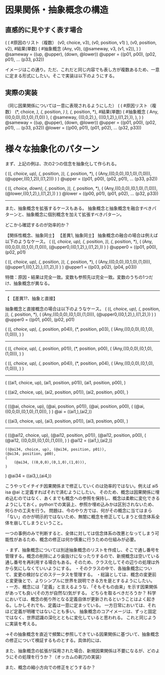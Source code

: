 # 因果関係・抽象概念の構造
## 直感的に見やすく表す場合
(
	( #原因のリスト（複数）
		(v0, choice, v3),
		(v0, position, v1)
	),
	(v0, position, v2), #結果(単数)
	( #抽象概念
		(Any, v0),
		(@sameway, v3, (v1, v2)), 
	)
)
@sameway = ((up, @upper), (down, @lower))
@upper = ((p01, p00), (p02, p01), ... (p33, p32))

イメージはこの通り。ただ、これだと同じ内容でも表し方が複数あるため、一意に定まる形式にしたい。そこで実装は以下のようにする。

## 実際の実装
（同じ因果関係については一意に表現されるようにした）
(
	( #原因リスト（複数）
		(*, choice, *),
		(*, position, *)
	),
	(*, position, *), #結果(単数)
	( #抽象概念
		(
			Any,
			((0,0,0),(0,1,0),(1,0))
		),
		(
			@sameway,
			((0,0,2),),
			(((0,1,2),),((1,2),)),
		), 
	)
)
@sameway = ((up, @upper), (down, @lower))
@upper = ((p01, p00), (p02, p01), ... (p33, p32))
@lower = ((p00, p01), (p01, p02), ... (p32, p33))


# 様々な抽象化のパターン
まず、上記の例は、次の2つの信念を抽象化して作られる。

(
	((*, choice, up), (*, position, *)),
	(*, position, *),
	(
		(Any,((0,0,0),(0,1,0),(1,0))),
		(@upper,((0,1,2)),((1,2)))
	)
)
@upper = ((p01, p00), (p02, p01), ... (p33, p32))

(
	((*, choice, down), (*, position, *)),
	(*, position, *),
	(
		(Any,((0,0,0),(0,1,0),(1,0))),
		(@lower,((0,1,2),),((1,2),))
	)
)
@lower = ((p00, p01), (p01, p02), ... (p32, p33))



---

また、抽象概念を拡張するケースもある。
抽象概念と抽象概念を融合すべきパターンと、抽象概念に個別概念を加えて拡張すべきパターン。

どこから確認するのが効率的か？

【関係性概念、抽象同士】
【差異1, 抽象同士】
抽象概念の融合の場合は例えば以下のようなケース。
(
	((*, choice, up), (*, position, *)),
	(*, position, *),
	(
		(Any,((0,0,0),(0,1,0),(1,0))),
		(@upper0,((0,1,2),),((1,2),))
	)
)
@upper0 = ((p01, p00), (p02, p01)

(
	((*, choice, up), (*, position, *)),
	(*, position, *),
	(
		(Any,((0,0,0),(0,1,0),(1,0))),
		(@upper1,((0,1,2),),((1,2),))
	)
)
@upper1 = ((p03, p02), (p04, p03))

特徴：原因・結果は完全一致。変数も参照先は完全一致。変数のうちの1つだけ、抽象概念が異なる。

---
【
【差異1?、抽象と直接】

抽象概念と直接概念の場合は以下のようなケース。
(
	((*, choice, up), (*, position, *)),
	(*, position, *),
	(
		(Any,((0,0,0),(0,1,0),(1,0))),
		(@upper0,((0,1,2),),((1,2),))
	)
)
@upper0 = ((p01, p00), (p02, p01)

(
	((*, choice, up), (*, position, p04)),
	(*, position, p03),
	(
		(Any,((0,0,0),(0,1,0),(1,0))),
	)
)


---
(
	((*, choice, up), (*, position, p01)),
	(*, position, p00),
	(
		(Any,((0,0,0),(0,1,0),(1,0))),
	)
)

(
	((*, choice, up), (*, position, p04)),
	(*, position, p04),
	(
		(Any,((0,0,0),(0,1,0),(1,0))),
	)
)

---
(
	((ai1, choice, up), (ai1, position, p01)),
	(ai1, position, p00),
)

(
	((ai2, choice, up), (ai2, position, p01)),
	(ai2, position, p00),
)

---
(
	((@ai, choice, up), (@ai, position, p01)),
	(@ai, position, p00),
	(
		(@ai, ((0,0,0),(0,1,0),(1,0))),
	)
)
@ai = ((ai1,),(ai2,))

(
	((ai3, choice, up), (ai3, position, p01)),
	(ai3, position, p00),
)

---
(
	((@ai12, choice, up), (@ai12, position, p01)),
	(@ai12, position, p00),
	(
		(@ai12, ((0,0,0),(0,1,0),(1,0))),
	)
)
@ai12 = ((ai1,),(ai2,))

	((@ai34, choice, up), (@ai34, position, p01)),
	(@ai34, position, p00),
	(
		(@ai34, ((0,0,0),(0,1,0),(1,0))),
	)
)
@ai34 = ((ai3,),(ai4,))


こうやってイチイチ因果関係まで修正していくのは効率的ではない。例えば ai5 isa @ai と定義すればそれで済むようにしたい。
そのため、概念は因果関係に埋め込むのではなく、あくまでも概念への参照を保持し、概念は柔軟に変化できるようにしておく。pythonでの実装上、参照か埋め込みかは区別されないため、何らかの工夫を行う。
問題は、今のやり方では、何がその概念に当てはまら「ない」のかが明示的ではないため、無闇に概念を修正してしまうと信念体系全体を崩してしまうということ。

一つの事例のみで判断すると、全体に対しては信念体系の改悪となってしまう可能性があるため、概念の修正は何か慎重に行うための仕組みが必要。


・まず、抽象概念については別途抽象概念のリストを作成し、そこで通し番号を管理する。概念の削除により歯抜けになったりするので、新規概念は空いている通し番号を再利用する場合もある。そのため、クラス化してその辺りの処理は外から気にしなくていいようにする。
・そのクラスの中で、各抽象概念について、変更の検討などのステータスを管理する。
・総論としては、概念の変更前と変更後とで、よりシンプルに世界を説明できる方を是とするようにしたい。
・一方、概念には「定義」と言えるような、「そもそもの由来」を示す因果関係があっても良い(その方が自然な)気がする。
どちらを取るべきだろうか？
科学においては、概念の拠り所となる定義自体が更新されるということはよく起きる。しかしそれでも、定義は一意に定まっている。
一方日常においては、それほど定義が明確ではないことも多い。
抽象概念のコアイメージは、ずっと固定ではなく、世界認識の深化とともに変化していると思われる。
これと同じように実装を考える。

→その抽象概念を直近で頻繁に参照してきている因果関係に基づいて、抽象概念の修正について検証するものとする。具体的には、

また、抽象概念の拡張が採用された場合、新規因果関係は不要になるが、どのようにその処理を行うか？（オッカムの剃刀の実装）

また、概念の縮小方向での修正をどうするか？
